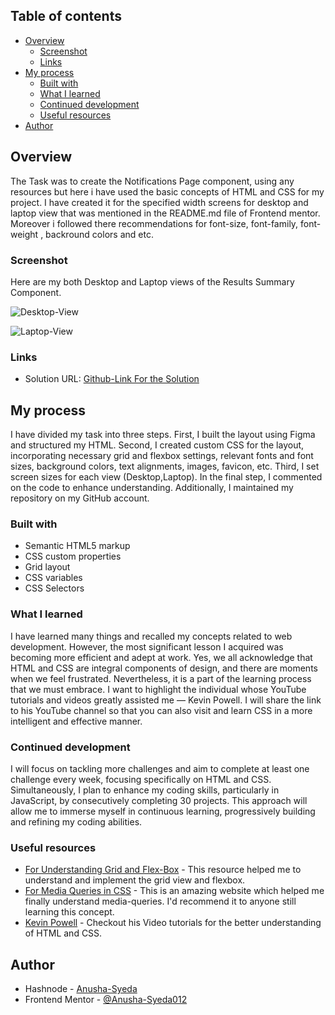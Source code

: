 ## Table of contents

- [Overview](#overview)
  - [Screenshot](#screenshot)
  - [Links](#links)
- [My process](#my-process)
  - [Built with](#built-with)
  - [What I learned](#what-i-learned)
  - [Continued development](#continued-development)
  - [Useful resources](#useful-resources)
- [Author](#author)

## Overview
  The Task was to create the Notifications Page component, using any resources but here i have used the basic concepts of HTML and CSS for my project. I have created it for the specified width screens for desktop and laptop view that was mentioned in the README.md file of Frontend mentor. Moreover i followed there recommendations for font-size, font-family, font-weight , backround colors and etc.

### Screenshot
Here are my both Desktop and Laptop views of the Results Summary Component.

![Desktop-View](https://i.imgur.com/4GP3B7B.jpg)

![Laptop-View](https://i.imgur.com/Rp3aIpN.png)



### Links

- Solution URL: [Github-Link For the Solution](https://github.com/Anusha-Syeda012/Notifications-Page-Main)


## My process
I have divided my task into three steps. First, I built the layout using Figma and structured my HTML. Second, I created custom CSS for the layout, incorporating necessary grid and flexbox settings, relevant fonts and font sizes, background colors, text alignments, images, favicon, etc. Third, I set screen sizes for each view (Desktop,Laptop). In the final step, I commented on the code to enhance understanding. Additionally, I maintained my repository on my GitHub account.

### Built with

- Semantic HTML5 markup
- CSS custom properties
- Grid layout
- CSS variables
- CSS Selectors


### What I learned
I have learned many things and recalled my concepts related to web development. However, the most significant lesson I acquired was becoming more efficient and adept at work. Yes, we all acknowledge that HTML and CSS are integral components of design, and there are moments when we feel frustrated. Nevertheless, it is a part of the learning process that we must embrace. I want to highlight the individual whose YouTube tutorials and videos greatly assisted me — Kevin Powell. I will share the link to his YouTube channel so that you can also visit and learn CSS in a more intelligent and effective manner.

### Continued development
I will focus on tackling more challenges and aim to complete at least one challenge every week, focusing specifically on HTML and CSS. Simultaneously, I plan to enhance my coding skills, particularly in JavaScript, by consecutively completing 30 projects. This approach will allow me to immerse myself in continuous learning, progressively building and refining my coding abilities.



### Useful resources

- [For Understanding Grid and Flex-Box](https://developer.mozilla.org/en-US/docs/Glossary) - This resource helped me to understand and implement the  grid view and flexbox.
- [For Media Queries in CSS](https://www.digitalocean.com/community/tutorials/css-media-queries?utm_medium=content_acq&utm_source=css-tricks&utm_campaign=&utm_content=awareness_bestsellers#basic-media-queries) - This is an amazing website which helped me finally understand media-queries. I'd recommend it to anyone still learning this concept.
- [Kevin Powell](https://www.youtube.com/@KevinPowell) - Checkout his Video tutorials for the better understanding of HTML and CSS.

## Author

- Hashnode - [Anusha-Syeda](https://anushasyeda.hashnode.dev/)
- Frontend Mentor - [@Anusha-Syeda012](https://www.frontendmentor.io/profile/Anusha-Syeda012)